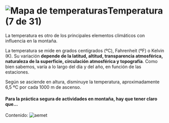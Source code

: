 # ![Mapa de temperaturas](./gps_files/11703_detail.jpg)Temperatura (7 de 31)

La temperatura es otro de los principales elementos climáticos con influencia en la montaña.

La temperatura se mide en grados centígrados (ºC), Fahrenheit (ºF) o Kelvin (K). Su variación **depende de la latitud, altitud, transparencia atmosférica, naturaleza de la superficie, circulación atmosférica y topografía**. Como bien sabemos, varía a lo largo del día y del año, en función de las estaciones.

Según se asciende en altura, disminuye la temperatura, aproximadamente 6,5 ºC por cada 1000 m de ascenso.

#### Para la práctica segura de actividades en montaña, hay que tener claro que...  

Contenido: ![aemet](./gps_files/aemet(6).jpg)